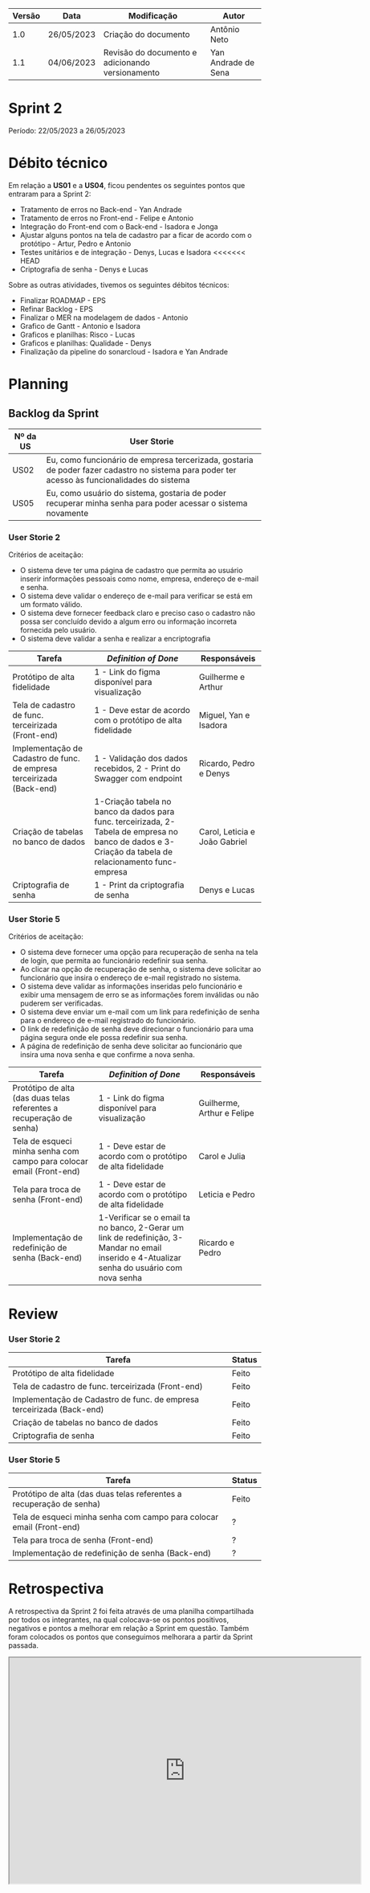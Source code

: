 | Versão | Data   | Modificação                                                            | Autor        |
| -- | ---------- | ----------------------------------------------------------------------------- | --------------------- |
| 1.0 | 26/05/2023 | Criação do documento | Antônio Neto |
| 1.1 | 04/06/2023 | Revisão do documento e adicionando versionamento | Yan Andrade de Sena |
# Sprint 2

Período: 22/05/2023 a 26/05/2023

# Débito técnico

Em relação a **US01** e a **US04**, ficou pendentes os seguintes pontos que entraram para a Sprint 2:

- Tratamento de erros no Back-end - Yan Andrade
- Tratamento de erros no Front-end - Felipe e Antonio
- Integração do Front-end com o Back-end - Isadora e Jonga
- Ajustar alguns pontos na tela de cadastro par
a ficar de acordo com o protótipo - Artur, Pedro e Antonio
- Testes unitários e de integração - Denys, Lucas e Isadora
<<<<<<< HEAD
- Criptografia de senha - Denys e Lucas


Sobre as outras atividades, tivemos os seguintes débitos técnicos:

- Finalizar ROADMAP - EPS
- Refinar Backlog - EPS
- Finalizar o MER na modelagem de dados - Antonio
- Grafico de Gantt - Antonio e Isadora
- Graficos e planilhas: Risco - Lucas
- Graficos e planilhas: Qualidade - Denys
- Finalização da pipeline do sonarcloud - Isadora e Yan Andrade

# Planning

## Backlog da Sprint

|Nº da US| User Storie |
|---|---|
| US02 | Eu, como funcionário de empresa tercerizada, gostaria de poder fazer cadastro no sistema para poder ter acesso às funcionalidades do sistema |
| US05 | Eu, como usuário do sistema, gostaria de poder recuperar minha senha para poder acessar o sistema novamente |

### User Storie 2

Critérios de aceitação:

- O sistema deve ter uma página de cadastro que permita ao usuário inserir informações pessoais como nome, empresa, endereço de e-mail e senha.
- O sistema deve validar o endereço de e-mail para verificar se está em um formato válido.
- O sistema deve fornecer feedback claro e preciso caso o cadastro não possa ser concluído devido a algum erro ou informação incorreta fornecida pelo usuário.
- O sistema deve validar a senha e realizar a encriptografia


| Tarefa | _Definition of Done_ | Responsáveis |
|--|--|--|
| Protótipo de alta fidelidade | 1 - Link do figma disponível para visualização | Guilherme e Arthur |
| Tela de cadastro de func. terceirizada (Front-end) | 1 - Deve estar de acordo com o protótipo de alta fidelidade | Miguel, Yan e Isadora |
|Implementação de Cadastro de func. de empresa terceirizada (Back-end) | 1 - Validação dos dados recebidos, 2 - Print do Swagger com endpoint | Ricardo, Pedro e Denys |
| Criação de tabelas no banco de dados | 1-Criação tabela no banco da dados para func. terceirizada, 2-Tabela de empresa no banco de dados e 3-Criação da tabela de relacionamento func-empresa | Carol, Leticia e João Gabriel |
| Criptografia de senha | 1 - Print da criptografia de senha | Denys e Lucas |

### User Storie 5

Critérios de aceitação:

- O sistema deve fornecer uma opção para recuperação de senha na tela de login, que permita ao funcionário redefinir sua senha.
- Ao clicar na opção de recuperação de senha, o sistema deve solicitar ao funcionário que insira o endereço de e-mail registrado no sistema.
- O sistema deve validar as informações inseridas pelo funcionário e exibir uma mensagem de erro se as informações forem inválidas ou não puderem ser verificadas.
- O sistema deve enviar um e-mail com um link para redefinição de senha para o endereço de e-mail registrado do funcionário.
- O link de redefinição de senha deve direcionar o funcionário para uma página segura onde ele possa redefinir sua senha.
- A página de redefinição de senha deve solicitar ao funcionário que insira uma nova senha e que confirme a nova senha.

| Tarefa | _Definition of Done_ | Responsáveis |
|--|--|--|
| Protótipo de alta (das duas telas referentes a recuperação de senha) | 1 - Link do figma disponível para visualização | Guilherme, Arthur e Felipe |
| Tela de esqueci minha senha com campo para colocar email (Front-end) | 1 - Deve estar de acordo com o protótipo de alta fidelidade | Carol e Julia |
| Tela para troca de senha (Front-end) | 1 - Deve estar de acordo com o protótipo de alta fidelidade | Leticia e Pedro |
|Implementação de redefinição de senha (Back-end) | 1-Verificar se o email ta no banco, 2-Gerar um link de redefinição, 3-Mandar no email inserido e 4-Atualizar senha do usuário com nova senha | Ricardo e Pedro |

# Review

### User Storie 2

| Tarefa | Status |
|--|--|
| Protótipo de alta fidelidade | Feito |
| Tela de cadastro de func. terceirizada (Front-end) | Feito |
| Implementação de Cadastro de func. de empresa terceirizada (Back-end) | Feito |
| Criação de tabelas no banco de dados | Feito |
| Criptografia de senha | Feito |

### User Storie 5

| Tarefa | Status |
|--|--|
| Protótipo de alta (das duas telas referentes a recuperação de senha) | Feito |
| Tela de esqueci minha senha com campo para colocar email (Front-end) | ? |
| Tela para troca de senha (Front-end) | ? |
| Implementação de redefinição de senha (Back-end) | ? |

# Retrospectiva

A retrospectiva da Sprint 2 foi feita através de uma planilha compartilhada por todos os integrantes, na qual colocava-se os pontos positivos, negativos e pontos a melhorar em relação a Sprint em questão. Também foram colocados os pontos que conseguimos melhorara a partir da Sprint passada.

<iframe width="700" height="450" src="https://docs.google.com/spreadsheets/d/e/2PACX-1vRQEnsKWDXz5-JGMax2e1ARVivZXLXWykd5tLpDkFRChHly0l5dTAL8zTBqBe2QQuXhi7bCs6z4zii6/pubhtml?gid=718670246&amp;single=true&amp;widget=true&amp;headers=false"></iframe>


